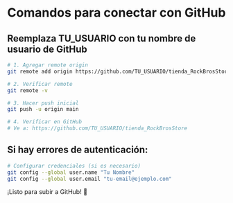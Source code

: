 # Comandos para conectar con GitHub

## Reemplaza TU_USUARIO con tu nombre de usuario de GitHub

```bash
# 1. Agregar remote origin
git remote add origin https://github.com/TU_USUARIO/tienda_RockBrosStore.git

# 2. Verificar remote
git remote -v

# 3. Hacer push inicial
git push -u origin main

# 4. Verificar en GitHub
# Ve a: https://github.com/TU_USUARIO/tienda_RockBrosStore
```

## Si hay errores de autenticación:

```bash
# Configurar credenciales (si es necesario)
git config --global user.name "Tu Nombre"
git config --global user.email "tu-email@ejemplo.com"
```

¡Listo para subir a GitHub! 🚀
